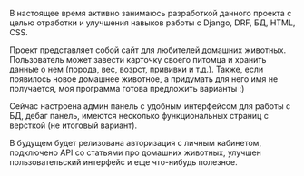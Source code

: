 В настоящее время активно занимаюсь разработкой данного проекта с целью отработки и улучшения навыков работы с Django, DRF, БД, HTML, CSS.

Проект представляет собой сайт для любителей домашних животных. Пользователь может завести карточку своего питомца и хранить данные о нем (порода, вес, возрст, прививки и т.д.). Также, если появилось новое домашнее животное, а придумать для него имя не получается, моя программа готова предложить варианты :)

Сейчас настроена админ панель с удобным интерфейсом для работы с БД, дебаг панель, имеются несколько функциональных страниц с версткой (не итоговый вариант).

В будущем будет релизована авторизация с личным кабинетом, подключено API со статьями про домашних животных, улучшен пользовательский интерфейс и еще что-нибудь полезное.
